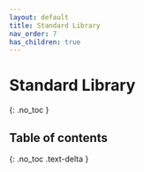 ```yaml
---
layout: default
title: Standard Library
nav_order: 7
has_children: true
---
```


# Standard Library
{: .no_toc }

## Table of contents
{: .no_toc .text-delta }